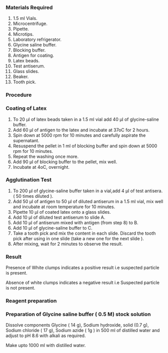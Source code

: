 ### Materials Required


1. 1.5 ml Vials.
2. Microcentrifuge.
3. Pipette.
4. Microtips.
5. Laboratory refrigerator.
6. Glycine saline buffer.
7. Blocking buffer.
8. Antigen for coating.
9. Latex beads.
10. Test antiserum.
11. Glass slides.
12. Beaker.
13. Tooth pick.
     

### Procedure

 
### Coating of Latex

 
1. To 20 μl of latex beads taken in a 1.5 ml vial add 40 μl of glycine-saline buffer.
2. Add 60 μl of antigen to the latex and incubate at 37oC for 2 hours.
3. Spin down at 5000 rpm for 10 minutes and carefully aspirate the supernatant.
4. Resuspend the pellet in 1 ml of blocking buffer and spin down at 5000 rpm for 10 minutes.
5. Repeat the washing once more.
6. Add 90 μl of blocking buffer to the pellet, mix well.
7. Incubate at 4oC, overnight. 

 
### Agglutination Test

 
1. To 200 μl of glycine-saline buffer taken in a vial,add 4 μl of test antisera. ( 50 times diluted ).
2. Add 50 μl of antigen to 50 μl of diluted antiserum in a 1.5 ml vial, mix well and incubate at room temperature for 10 minutes.
3. Pipette 10 μl of coated latex onto a glass slides.
4. Add 10 μl of diluted test antiserum to slide A.
5. Add 10 μl of antiserum mixed with antigen (from step 8) to B.
6. Add 10 μl of glycine-saline buffer to C.
7. Take a tooth pick and mix the content in each slide. Discard the tooth pick after using in one slide (take a new one for the next slide ).
8. After mixing, wait for 2 minutes to observe the result.

 
### Result

Presence of White clumps indicates a positive result  i.e suspected particle is present.

Absence of white clumps indicates a  negative result i.e Suspected particle is not present.

 
 ### Reagent preparation

 
### Preparation of Glycine saline buffer ( 0.5 M) stock solution

 
Dissolve components Glycine ( 14 g), Sodium hydroxide, solid (0.7 g), Sodium chloride ( 17 g), Sodium azide ( 1g ) in 500 ml of distilled water and adjust to pH 8.6 with alkali as required. 

Make upto 1000 ml with distilled water.

 
